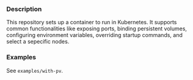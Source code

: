 ### Description
This repository sets up a container to run in Kubernetes. It supports common functionalities like exposing ports, binding persistent volumes, configuring environment variables, overriding startup commands, and select a sepecific nodes.

### Examples
See ```examples/with-pv```.